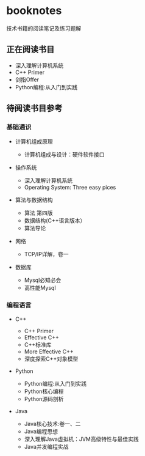 # booknotes
技术书籍的阅读笔记及练习题解

## 正在阅读书目

- 深入理解计算机系统
- C++ Primer
- 剑指Offer
- Python编程:从入门到实践

## 待阅读书目参考
### 基础通识
- 计算机组成原理
    - 计算机组成与设计：硬件软件接口
    
 - 操作系统
    - 深入理解计算机系统
    - Operating System: Three easy pices 
    
- 算法与数据结构
    - 算法 第四版
    - 数据结构(C++语言版本）
    - 算法导论

- 网络
    - TCP/IP详解，卷一
    
- 数据库
    - Mysql必知必会
    - 高性能Mysql

### 编程语言
- C++
    - C++ Primer
    - Effective C++
    - C++标准库
    - More Effective C++
    - 深度探索C++对象模型
    
- Python
    - Python编程:从入门到实践
    - Python核心编程
    - Python源码剖析
    
- Java
    - Java核心技术:卷一、二
    - Java编程思想
    - 深入理解Java虚拟机：JVM高级特性与最佳实践
    - Java并发编程实战
